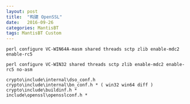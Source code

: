 ```yaml
---
layout: post
title:  "构建 OpenSSL"
date:   2016-09-26
categories: MantisBT
tags: MantisBT Custom
---
```




    perl configure VC-WIN64A-masm shared threads sctp zlib enable-mdc2 enable-rc5

    perl configure VC-WIN32 shared threads sctp zlib enable-mdc2 enable-rc5 no-asm

	crypto\include\internal\dso_conf.h
	crypto\include\internal\bn_conf.h * ( win32 win64 diff )
	crypto\include\buildinf.h *
	include\openssl\opensslconf.h *
